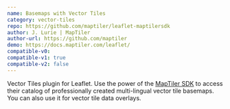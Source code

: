 ```yaml
---
name: Basemaps with Vector Tiles
category: vector-tiles
repo: https://github.com/maptiler/leaflet-maptilersdk
author: J. Lurie | MapTiler
author-url: https://github.com/maptiler
demo: https://docs.maptiler.com/leaflet/
compatible-v0:
compatible-v1: true
compatible-v2: false
---
```


Vector Tiles plugin for Leaflet. Use the power of the [MapTiler SDK](https://docs.maptiler.com/sdk-js/) to access their catalog of professionally created multi-lingual vector tile basemaps. You can also use it for vector tile data overlays.